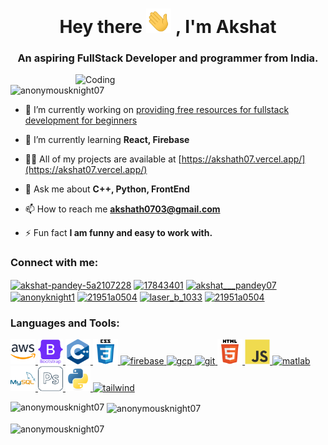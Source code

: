 
<h1 align="Center">  Hey there <img src="https://raw.githubusercontent.com/ABSphreak/ABSphreak/master/gifs/Hi.gif" width="40px" /> , I'm Akshat </h1>
<h3 align="center">An aspiring FullStack Developer and programmer from India.</h3>

<img align="right" alt="Coding" width="400" src="https://camo.githubusercontent.com/cae12fddd9d6982901d82580bdf321d81fb299141098ca1c2d4891870827bf17/68747470733a2f2f6d69726f2e6d656469756d2e636f6d2f6d61782f313336302f302a37513379765349765f7430696f4a2d5a2e676966">

<p align="left"> <img src="https://komarev.com/ghpvc/?username=anonymousknight07&label=Profile%20views&color=0e75b6&style=flat" alt="anonymousknight07" /> </p>

- 🔭 I’m currently working on [providing free resources for fullstack development for beginners](https://github.com/anonymousknight07/Full_Stack_Developer_Guide)

- 🌱 I’m currently learning **React, Firebase**

- 👨‍💻 All of my projects are available at [https://akshath07.vercel.app/](https://akshat07.vercel.app/)

- 💬 Ask me about **C++, Python, FrontEnd**

- 📫 How to reach me **akshath0703@gmail.com**

- ⚡ Fun fact **I am funny and easy to work with.**

<h3 align="left">Connect with me:</h3>
<p align="left">
<a href="https://linkedin.com/in/akshat-pandey-5a2107228" target="blank"><img align="center" src="https://raw.githubusercontent.com/rahuldkjain/github-profile-readme-generator/master/src/images/icons/Social/linked-in-alt.svg" alt="akshat-pandey-5a2107228" height="30" width="40" /></a>
<a href="https://stackoverflow.com/users/17843401" target="blank"><img align="center" src="https://raw.githubusercontent.com/rahuldkjain/github-profile-readme-generator/master/src/images/icons/Social/stack-overflow.svg" alt="17843401" height="30" width="40" /></a>
<a href="https://instagram.com/akshat___pandey07" target="blank"><img align="center" src="https://raw.githubusercontent.com/rahuldkjain/github-profile-readme-generator/master/src/images/icons/Social/instagram.svg" alt="akshat___pandey07" height="30" width="40" /></a>
<a href="https://www.codechef.com/users/anonyknight1" target="blank"><img align="center" src="https://avatars.githubusercontent.com/u/11960354?v=4" alt="anonyknight1" height="30" width="40" /></a>
<a href="https://www.hackerrank.com/21951a0504" target="blank"><img align="center" src="https://raw.githubusercontent.com/rahuldkjain/github-profile-readme-generator/master/src/images/icons/Social/hackerrank.svg" alt="21951a0504" height="30" width="40" /></a>
<a href="https://codeforces.com/profile/laser_b_1033" target="blank"><img align="center" src="https://raw.githubusercontent.com/rahuldkjain/github-profile-readme-generator/master/src/images/icons/Social/codeforces.svg" alt="laser_b_1033" height="30" width="40" /></a>
<a href="https://www.leetcode.com/21951a0504" target="blank"><img align="center" src="https://raw.githubusercontent.com/rahuldkjain/github-profile-readme-generator/master/src/images/icons/Social/leet-code.svg" alt="21951a0504" height="30" width="40" /></a>
</p>

<h3 align="left">Languages and Tools:</h3>
<p align="left"> <a href="https://aws.amazon.com" target="_blank" rel="noreferrer"> <img src="https://raw.githubusercontent.com/devicons/devicon/master/icons/amazonwebservices/amazonwebservices-original-wordmark.svg" alt="aws" width="40" height="40"/> </a> <a href="https://getbootstrap.com" target="_blank" rel="noreferrer"> <img src="https://raw.githubusercontent.com/devicons/devicon/master/icons/bootstrap/bootstrap-plain-wordmark.svg" alt="bootstrap" width="40" height="40"/> </a> <a href="https://www.w3schools.com/cpp/" target="_blank" rel="noreferrer"> <img src="https://raw.githubusercontent.com/devicons/devicon/master/icons/cplusplus/cplusplus-original.svg" alt="cplusplus" width="40" height="40"/> </a> <a href="https://www.w3schools.com/css/" target="_blank" rel="noreferrer"> <img src="https://raw.githubusercontent.com/devicons/devicon/master/icons/css3/css3-original-wordmark.svg" alt="css3" width="40" height="40"/> </a> <a href="https://firebase.google.com/" target="_blank" rel="noreferrer"> <img src="https://www.vectorlogo.zone/logos/firebase/firebase-icon.svg" alt="firebase" width="40" height="40"/> </a> <a href="https://cloud.google.com" target="_blank" rel="noreferrer"> <img src="https://www.vectorlogo.zone/logos/google_cloud/google_cloud-icon.svg" alt="gcp" width="40" height="40"/> </a> <a href="https://git-scm.com/" target="_blank" rel="noreferrer"> <img src="https://www.vectorlogo.zone/logos/git-scm/git-scm-icon.svg" alt="git" width="40" height="40"/> </a> <a href="https://www.w3.org/html/" target="_blank" rel="noreferrer"> <img src="https://raw.githubusercontent.com/devicons/devicon/master/icons/html5/html5-original-wordmark.svg" alt="html5" width="40" height="40"/> </a> <a href="https://developer.mozilla.org/en-US/docs/Web/JavaScript" target="_blank" rel="noreferrer"> <img src="https://raw.githubusercontent.com/devicons/devicon/master/icons/javascript/javascript-original.svg" alt="javascript" width="40" height="40"/> </a> <a href="https://www.mathworks.com/" target="_blank" rel="noreferrer"> <img src="https://upload.wikimedia.org/wikipedia/commons/2/21/Matlab_Logo.png" alt="matlab" width="40" height="40"/> </a> <a href="https://www.mysql.com/" target="_blank" rel="noreferrer"> <img src="https://raw.githubusercontent.com/devicons/devicon/master/icons/mysql/mysql-original-wordmark.svg" alt="mysql" width="40" height="40"/> </a> <a href="https://www.photoshop.com/en" target="_blank" rel="noreferrer"> <img src="https://raw.githubusercontent.com/devicons/devicon/master/icons/photoshop/photoshop-line.svg" alt="photoshop" width="40" height="40"/> </a> <a href="https://www.python.org" target="_blank" rel="noreferrer"> <img src="https://raw.githubusercontent.com/devicons/devicon/master/icons/python/python-original.svg" alt="python" width="40" height="40"/> </a> <a href="https://tailwindcss.com/" target="_blank" rel="noreferrer"> <img src="https://www.vectorlogo.zone/logos/tailwindcss/tailwindcss-icon.svg" alt="tailwind" width="40" height="40"/> </a> </p>

<p><img align="left" src="https://github-readme-stats.vercel.app/api/top-langs?username=anonymousknight07&show_icons=true&locale=en&layout=compact" alt="anonymousknight07" /></p>

<p>&nbsp;<img align="center" src="https://github-readme-stats.vercel.app/api?username=anonymousknight07&show_icons=true&locale=en" alt="anonymousknight07" /></p>

<p><img align="center" src="https://github-readme-streak-stats.herokuapp.com/?user=anonymousknight07&" alt="anonymousknight07" /></p>
